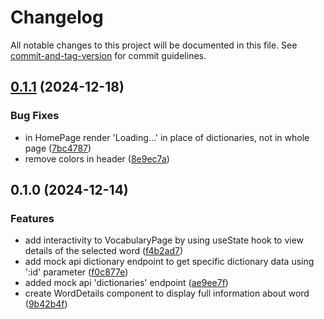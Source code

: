 # Changelog

All notable changes to this project will be documented in this file. See [commit-and-tag-version](https://github.com/absolute-version/commit-and-tag-version) for commit guidelines.

## [0.1.1](https://github.com/risen09/eng-it-lean/compare/v0.1.0...v0.1.1) (2024-12-18)


### Bug Fixes

* in HomePage render 'Loading...' in place of dictionaries, not in whole page ([7bc4787](https://github.com/risen09/eng-it-lean/commit/7bc4787a3e128584e8de5f56d9bf744355ed2a34))
* remove colors in header ([8e9ec7a](https://github.com/risen09/eng-it-lean/commit/8e9ec7a98daba5fc729ae48650bf0af2926e1785))

## 0.1.0 (2024-12-14)


### Features

* add interactivity to VocabularyPage by using useState hook to view details of the selected word ([f4b2ad7](https://github.com/risen09/eng-it-lean/commit/f4b2ad7396b1aa5af415dac24e5cecd73bc27e5d))
* add mock api dictionary endpoint to get specific dictionary data using ':id' parameter ([f0c877e](https://github.com/risen09/eng-it-lean/commit/f0c877ecba9e4d5b32d4236f5ce8314dd2e6be1f))
* added mock api 'dictionaries' endpoint ([ae9ee7f](https://github.com/risen09/eng-it-lean/commit/ae9ee7f605d30491accbbc2bdad3d7792c2a86f0))
* create WordDetails component to display full information about word ([9b42b4f](https://github.com/risen09/eng-it-lean/commit/9b42b4f36ec43ffb9ff5583d3855397fc6b90e63))
